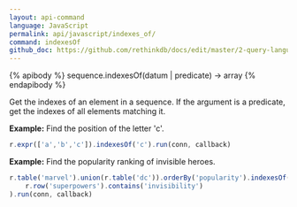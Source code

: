 ```yaml
---
layout: api-command 
language: JavaScript
permalink: api/javascript/indexes_of/
command: indexesOf
github_doc: https://github.com/rethinkdb/docs/edit/master/2-query-language/api/javascript/transformations/indexesOf.md
---
```


{% apibody %}
sequence.indexesOf(datum | predicate) &rarr; array
{% endapibody %}

Get the indexes of an element in a sequence. If the argument is a predicate, get the indexes of all elements matching it.

__Example:__ Find the position of the letter 'c'.

```js
r.expr(['a','b','c']).indexesOf('c').run(conn, callback)
```

__Example:__ Find the popularity ranking of invisible heroes.

```js
r.table('marvel').union(r.table('dc')).orderBy('popularity').indexesOf(
    r.row('superpowers').contains('invisibility')
).run(conn, callback)
```

